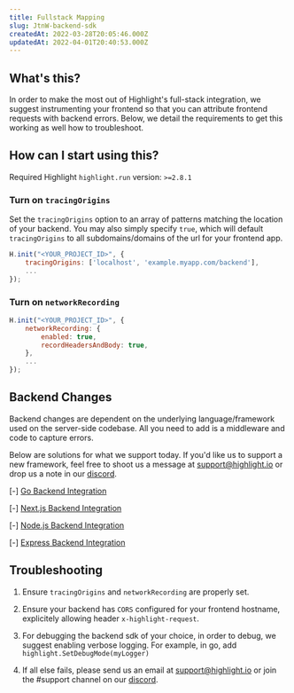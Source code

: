 ```yaml
---
title: Fullstack Mapping
slug: JtnW-backend-sdk
createdAt: 2022-03-28T20:05:46.000Z
updatedAt: 2022-04-01T20:40:53.000Z
---
```


## What's this?

In order to make the most out of Highlight's full-stack integration, we suggest instrumenting your frontend so that you can attribute frontend requests with backend errors. Below, we detail the requirements to get this working as well how to troubleshoot.

## How can I start using this?

Required Highlight `highlight.run` version: `>=2.8.1`

### Turn on `tracingOrigins`

Set the `tracingOrigins` option to an array of patterns matching the location of your backend. You may also simply specify `true`, which will default `tracingOrigins` to all subdomains/domains of the url for your frontend app.

```javascript
H.init("<YOUR_PROJECT_ID>", {
	tracingOrigins: ['localhost', 'example.myapp.com/backend'],
    ...
});
```

### Turn on `networkRecording`

```javascript
H.init("<YOUR_PROJECT_ID>", {
	networkRecording: {
		enabled: true,
		recordHeadersAndBody: true,
	},
	...
});
```

## Backend Changes

Backend changes are dependent on the underlying language/framework used on the server-side codebase. All you need to add is a middleware and code to capture errors.

Below are solutions for what we support today. If you'd like us to support a new framework, feel free to shoot us a message at [support@highlight.io](mailto:support@highlight.io) or drop us a note in our [discord](https://discord.gg/yxaXEAqgwN).

[-] [Go Backend Integration](/getting-started/backend-sdk/go)

[-] [Next.js Backend Integration](/getting-started/backend-sdk/nextjs)

[-] [Node.js Backend Integration](/getting-started/backend-sdk/nodejs)

[-] [Express Backend Integration](/getting-started/backend-sdk/express)

## Troubleshooting

1.  Ensure `tracingOrigins` and `networkRecording` are properly set.

2.  Ensure your backend has `CORS` configured for your frontend hostname, explicitely allowing header `x-highlight-request`.

3.  For debugging the backend sdk of your choice, in order to debug, we suggest enabling verbose logging. For example, in go, add `highlight.SetDebugMode(myLogger)`

4. If all else fails, please send us an email at support@highlight.io or join the #support channel on our [discord](https://discord.gg/yxaXEAqgwN).
